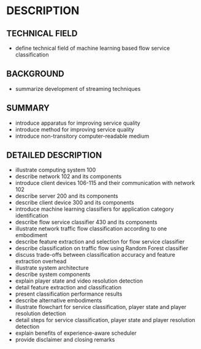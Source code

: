 # DESCRIPTION

## TECHNICAL FIELD

- define technical field of machine learning based flow service classification

## BACKGROUND

- summarize development of streaming techniques

## SUMMARY

- introduce apparatus for improving service quality
- introduce method for improving service quality
- introduce non-transitory computer-readable medium

## DETAILED DESCRIPTION

- illustrate computing system 100
- describe network 102 and its components
- introduce client devices 106-115 and their communication with network 102
- describe server 200 and its components
- describe client device 300 and its components
- introduce machine learning classifiers for application category identification
- describe flow service classifier 430 and its components
- illustrate network traffic flow classification according to one embodiment
- describe feature extraction and selection for flow service classifier
- describe classification on traffic flow using Random Forest classifier
- discuss trade-offs between classification accuracy and feature extraction overhead
- illustrate system architecture
- describe system components
- explain player state and video resolution detection
- detail feature extraction and classification
- present classification performance results
- describe alternative embodiments
- illustrate flowchart for service classification, player state and player resolution detection
- detail steps for service classification, player state and player resolution detection
- explain benefits of experience-aware scheduler
- provide disclaimer and closing remarks

